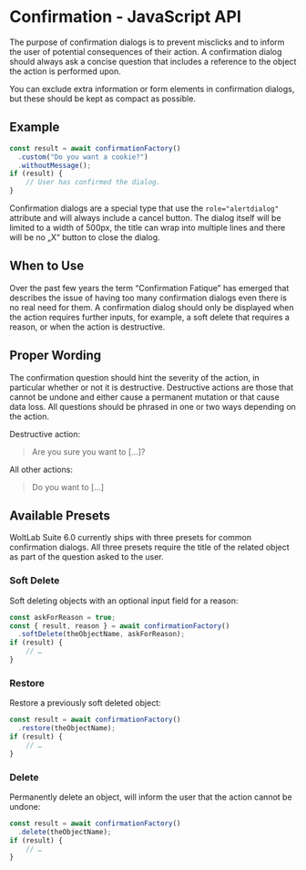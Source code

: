 # Confirmation - JavaScript API

The purpose of confirmation dialogs is to prevent misclicks and to inform the user of potential consequences of their action.
A confirmation dialog should always ask a concise question that includes a reference to the object the action is performed upon.

You can exclude extra information or form elements in confirmation dialogs, but these should be kept as compact as possible.

## Example

```ts
const result = await confirmationFactory()
  .custom("Do you want a cookie?")
  .withoutMessage();
if (result) {
    // User has confirmed the dialog.
}
```

Confirmation dialogs are a special type that use the `role="alertdialog"` attribute and will always include a cancel button.
The dialog itself will be limited to a width of 500px, the title can wrap into multiple lines and there will be no „X“ button to close the dialog.

## When to Use

Over the past few years the term “Confirmation Fatique” has emerged that describes the issue of having too many confirmation dialogs even there is no real need for them.
A confirmation dialog should only be displayed when the action requires further inputs, for example, a soft delete that requires a reason, or when the action is destructive.

## Proper Wording

The confirmation question should hint the severity of the action, in particular whether or not it is destructive.
Destructive actions are those that cannot be undone and either cause a permanent mutation or that cause data loss.
All questions should be phrased in one or two ways depending on the action.

Destructive action:
> Are you sure you want to […]?

All other actions:
> Do you want to […]

## Available Presets

WoltLab Suite 6.0 currently ships with three presets for common confirmation dialogs.
All three presets require the title of the related object as part of the question asked to the user.

### Soft Delete

Soft deleting objects with an optional input field for a reason:

```ts
const askForReason = true;
const { result, reason } = await confirmationFactory()
  .softDelete(theObjectName, askForReason);
if (result) {
    // …
}
```

### Restore

Restore a previously soft deleted object:

```ts
const result = await confirmationFactory()
  .restore(theObjectName);
if (result) {
    // …
}
```

### Delete

Permanently delete an object, will inform the user that the action cannot be undone:

```ts
const result = await confirmationFactory()
  .delete(theObjectName);
if (result) {
    // …
}
```

